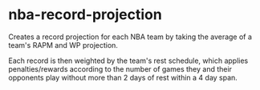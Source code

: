 nba-record-projection
=====================

Creates a record projection for each NBA team by taking the average of a team's RAPM and WP projection.

Each record is then weighted by the team's rest schedule, which applies penalties/rewards according to the number of games
they and their opponents play without more than 2 days of rest within a 4 day span. 
